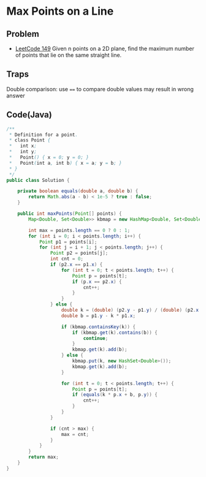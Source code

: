 # Max Points on a Line

## Problem

- [LeetCode 149](https://oj.leetcode.com/problems/max-points-on-a-line/)
  Given n points on a 2D plane, find the maximum number of points that lie on the same straight line.

## Traps

Double comparison: use `==` to compare double values may result in wrong answer

## Code(Java)

```java
/**
 * Definition for a point.
 * class Point {
 *   int x;
 *   int y;
 *   Point() { x = 0; y = 0; }
 *   Point(int a, int b) { x = a; y = b; }
 * }
 */
public class Solution {

    private boolean equals(double a, double b) {
        return Math.abs(a - b) < 1e-5 ? true : false;
    }

    public int maxPoints(Point[] points) {
        Map<Double, Set<Double>> kbmap = new HashMap<Double, Set<Double>>();

        int max = points.length == 0 ? 0 : 1;
        for (int i = 0; i < points.length; i++) {
            Point p1 = points[i];
            for (int j = i + 1; j < points.length; j++) {
                Point p2 = points[j];
                int cnt = 0;
                if (p2.x == p1.x) {
                    for (int t = 0; t < points.length; t++) {
                        Point p = points[t];
                        if (p.x == p2.x) {
                            cnt++;
                        }
                    }
                } else {
                    double k = (double) (p2.y - p1.y) / (double) (p2.x - p1.x);
                    double b = p1.y - k * p1.x;

                    if (kbmap.containsKey(k)) {
                        if (kbmap.get(k).contains(b)) {
                            continue;
                        }
                        kbmap.get(k).add(b);
                    } else {
                        kbmap.put(k, new HashSet<Double>());
                        kbmap.get(k).add(b);
                    }

                    for (int t = 0; t < points.length; t++) {
                        Point p = points[t];
                        if (equals(k * p.x + b, p.y)) {
                            cnt++;
                        }
                    }
                }

                if (cnt > max) {
                    max = cnt;
                }
            }
        }
        return max;
    }
}
```
